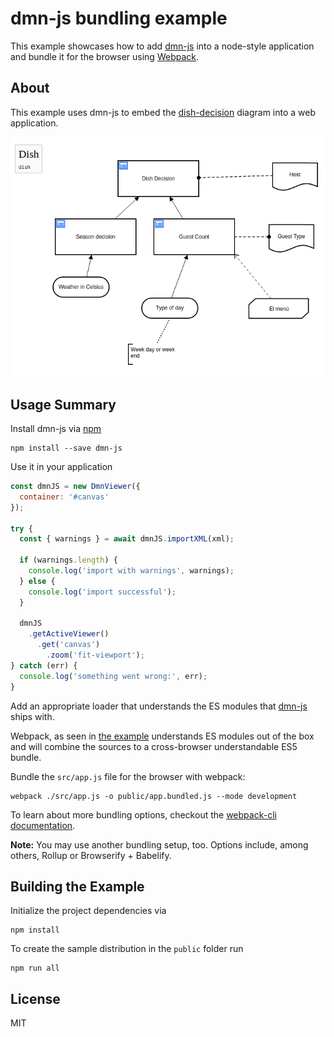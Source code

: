 # dmn-js bundling example

This example showcases how to add [dmn-js](https://github.com/bpmn-io/dmn-js)
into a node-style application and bundle it for the browser using
[Webpack](https://webpack.js.org).


## About

This example uses dmn-js to embed the [dish-decision](https://demo.bpmn.io/dmn/s/check-order) diagram into a web application.

![example screenshot](./resources/screenshot.png "Screenshot of the example application")


## Usage Summary

Install dmn-js via [npm](http://npmjs.org)

```
npm install --save dmn-js
```

Use it in your application

```javascript
const dmnJS = new DmnViewer({
  container: '#canvas'
});

try {
  const { warnings } = await dmnJS.importXML(xml);

  if (warnings.length) {
    console.log('import with warnings', warnings);
  } else {
    console.log('import successful');
  }

  dmnJS
    .getActiveViewer()
      .get('canvas')
        .zoom('fit-viewport');
} catch (err) {
  console.log('something went wrong:', err);
}
```

Add an appropriate loader that understands the ES modules that [dmn-js](http://github.com/bpmn-io/dmn-js) ships with.

Webpack, as seen in [the example](./webpack.config.js) understands ES modules out of the box and will combine the sources to a cross-browser understandable ES5 bundle.

Bundle the `src/app.js` file for the browser with webpack:

```
webpack ./src/app.js -o public/app.bundled.js --mode development
```

To learn about more bundling options, checkout the [webpack-cli documentation](https://webpack.js.org/api/cli/).

__Note:__ You may use another bundling setup, too. Options include, among others, Rollup or Browserify + Babelify.


## Building the Example

Initialize the project dependencies via

```
npm install
```

To create the sample distribution in the `public` folder run

```
npm run all
```


## License

MIT
